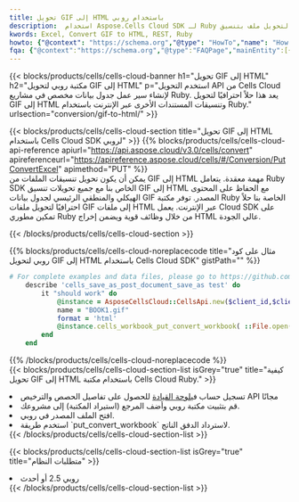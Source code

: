 ```yaml
---
title: تحويل GIF إلى HTML باستخدام روبي
description:  استخدام Aspose.Cells Cloud SDK لـ Ruby لتحويل ملف بتنسيق GIF إلى ملف بتنسيق HTML.
kwords: Excel, Convert GIF to HTML, REST, Ruby
howto: {"@context": "https://schema.org","@type": "HowTo","name": "How to convert GIF to HTML using the Cells Cloud Ruby library.","description": "How to convert GIF to HTML using the Cells Cloud Ruby library.","image": {"@type": "ImageObject"},"url": "/ruby/conversion/gif-to-html/","step": [{ "@type": "HowToStep","name": "How to convert GIF to HTML using the Cells Cloud Ruby library. step 1", "image": {"@type": "ImageObject",},"url": "/ruby/conversion/gif-to-html/","text": "Register an account at <a href='https://dashboard.aspose.cloud/'>Dashboard</a> to get free API quota & authorization details",},{ "@type": "HowToStep","name": "How to convert GIF to HTML using the Cells Cloud Ruby library. step 1", "image": {"@type": "ImageObject",},"url": "/ruby/conversion/gif-to-html/","text": "Install Ruby library and add the reference (import the library) to your project.",},{ "@type": "HowToStep","name": "How to convert GIF to HTML using the Cells Cloud Ruby library. step 1", "image": {"@type": "ImageObject",},"url": "/ruby/conversion/gif-to-html/","text": "Open the source file in Ruby.",},{ "@type": "HowToStep","name": "How to convert GIF to HTML using the Cells Cloud Ruby library. step 1", "image": {"@type": "ImageObject",},"url": "/ruby/conversion/gif-to-html/","text": "Use the `put_convert_workbook` method to retrieve the resulting stream.",}, ],"supply": {"@type": "HowToSupply","name": "document"},"tool": [{"@type": "HowToTool","name": "RubyMine, Visual Studio Code, Aptana Studio, NetBeans"},{"@type": "HowToTool","name": "Aspose Cells"}],"totalTime": "PT6M"}
fqa: {"@context":"https://schema.org","@type":"FAQPage","mainEntity":[{"@type":"Question","name":"Why convert file formats in C# using REST API?","acceptedAnswer":{"@type":"Answer","text":"Documents are encoded in many ways, and some files may be incompatible with the software you use. To open and read such files, just convert them to appropriate file formats.<br/><ol><li>Install .NET SDK and add the reference (import the library) to your project.</li><li>Open the source file in C# using REST API.</li><li>Call the PutConvertWorkbookRequest() method, passing an output filename with required extension.</li><li>Get the result of conversion as a separate file.</li></ol>"}},{"@type":"Question","name":"What file formats can I convert with your C# library?","acceptedAnswer":{"@type":"Answer","text":"We support a variety of file formats for conversion using .NET library, including XLSX, Excel, xls , PDF, CSV, HTML, Markdown, XML, PNG, JPG, TIFF, Json, TXT and many more."}},{"@type":"Question","name":"What is the maximum allowed file size for conversion using this .NET library?","acceptedAnswer":{"@type":"Answer","text":"There are no file size limits for format conversions using .NET library."}}]}
---
```

{{< blocks/products/cells/cells-cloud-banner h1="تحويل GIF إلى HTML" h2="مكتبة روبي لتحويل GIF إلى HTML" p="استخدم التحويل API من Cells Cloud لإنشاء سير عمل جدول بيانات مخصص في مشاريع Ruby. يعد هذا حلاً احترافيًا لتحويل GIF إلى HTML وتنسيقات المستندات الأخرى عبر الإنترنت باستخدام Ruby." urlsection="conversion/gif-to-html/" >}}

{{< blocks/products/cells/cells-cloud-section title="تحويل GIF إلى HTML باستخدام Cells Cloud SDK لروبي" >}}
{{% blocks/products/cells/cells-cloud-api-reference apiurl="https://api.aspose.cloud/v3.0/cells/convert" apireferenceurl="https://apireference.aspose.cloud/cells/#/Conversion/PutConvertExcel" apimethod="PUT" %}}
<br/>
يمكن أن يكون تحويل تنسيقات الملفات من GIF إلى HTML مهمة معقدة. يتعامل Ruby SDK الخاص بنا مع جميع تحويلات تنسيق GIF إلى HTML مع الحفاظ على المحتوى الهيكلي والمنطقي الرئيسي لجدول بيانات GIF المصدر. توفر مكتبة Ruby الخاصة بنا حلاً احترافيًا لتحويل ملفات GIF إلى ملفات HTML عبر الإنترنت. يعمل Cloud SDK على تمكين مطوري Ruby من خلال وظائف قوية ويضمن إخراج HTML عالي الجودة.

{{< /blocks/products/cells/cells-cloud-section >}}

{{% blocks/products/cells/cells-cloud-noreplacecode title="مثال على كود روبي لتحويل GIF إلى HTML باستخدام Cells Cloud SDK" gistPath="" %}}
 
```ruby
# For complete examples and data files, please go to https://github.com/aspose-cells-cloud/aspose-cells-cloud-ruby/
    describe 'cells_save_as_post_document_save_as test' do
        it "should work" do
            @instance = AsposeCellsCloud::CellsApi.new($client_id,$client_secret,"v3.0","https://api.aspose.cloud/")
            name = "BOOK1.gif"
            format = 'html'
            @instance.cells_workbook_put_convert_workbook( ::File.open(File.expand_path("data/"+name),"r")  {|io| io.read(io.size) },{:format=>format})     
        end
    end
```
 
{{% /blocks/products/cells/cells-cloud-noreplacecode %}}
<br/>
{{< blocks/products/cells/cells-cloud-section-list isGrey="true" title="كيفية تحويل GIF إلى HTML باستخدام مكتبة Cells Cloud Ruby." >}}
<li> تسجيل حساب في<a href="https://dashboard.aspose.cloud/">لوحة القيادة</a> للحصول على تفاصيل الحصص والترخيص API مجانًا</li>
<li>قم بتثبيت مكتبة روبي وأضف المرجع (استيراد المكتبة) إلى مشروعك.</li>
<li>افتح الملف المصدر في روبي.</li>
<li>استخدم طريقة `put_convert_workbook` لاسترداد الدفق الناتج.</li>
{{< /blocks/products/cells/cells-cloud-section-list >}}

{{< blocks/products/cells/cells-cloud-section-list isGrey="true" title="متطلبات النظام" >}}
<li>روبي 2.5 أو أحدث</li>
{{< /blocks/products/cells/cells-cloud-section-list >}}
